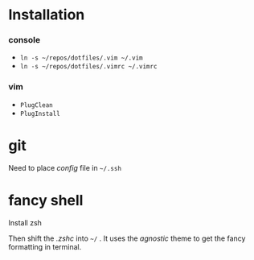# Installation

### console
- `ln -s ~/repos/dotfiles/.vim ~/.vim`
- `ln -s ~/repos/dotfiles/.vimrc ~/.vimrc`

### vim
- `PlugClean`
- `PlugInstall`

# git
Need to place *config* file in `~/.ssh`

# fancy shell
Install zsh

Then shift the *.zshc* into `~/` . It uses the *agnostic* theme to get the fancy formatting in terminal.
